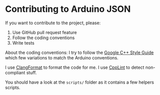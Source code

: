 Contributing to Arduino JSON
============================

If you want to contribute to the project, please:

1. Use GitHub pull request feature
2. Follow the coding conventions
3. Write tests

About the coding conventions: I try to follow the [Google C++ Style Guide](http://google-styleguide.googlecode.com/svn/trunk/cppguide.html) which few variations to match the Arduino conventions.

I use [ClangFormat](http://clang.llvm.org/docs/ClangFormat.html) to format the code for me.
I use [CppLint](http://google-styleguide.googlecode.com/svn/trunk/cpplint/cpplint.py) to detect non-compliant stuff.

You should have a look at the `scripts/` folder as it contains a few helpers scripts.